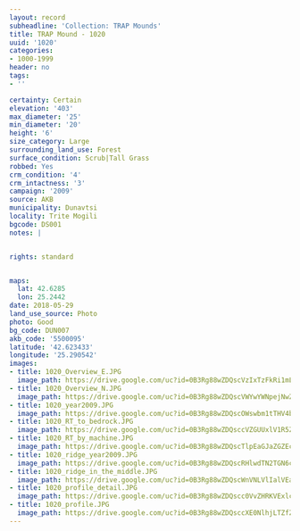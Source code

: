 ```yaml
---
layout: record
subheadline: 'Collection: TRAP Mounds'
title: TRAP Mound - 1020
uuid: '1020'
categories:
- 1000-1999
header: no
tags:
- ''

certainty: Certain
elevation: '403'
max_diameter: '25'
min_diameter: '20'
height: '6'
size_category: Large
surrounding_land_use: Forest
surface_condition: Scrub|Tall Grass
robbed: Yes
crm_condition: '4'
crm_intactness: '3'
campaign: '2009'
source: AKB
municipality: Dunavtsi
locality: Trite Mogili
bgcode: DS001
notes: |


rights: standard


maps:
  lat: 42.6285
  lon: 25.2442
date: 2018-05-29
land_use_source: Photo
photo: Good
bg_code: DUN007
akb_code: '5500095'
latitude: '42.623433'
longitude: '25.290542'
images:
- title: 1020_Overview_E.JPG
  image_path: https://drive.google.com/uc?id=0B3Rg88wZDQscVzIxTzFkRi1mLUU
- title: 1020_Overview_N.JPG
  image_path: https://drive.google.com/uc?id=0B3Rg88wZDQscVWYwYWNpejNwZFU
- title: 1020_year2009.JPG
  image_path: https://drive.google.com/uc?id=0B3Rg88wZDQscOWswbm1tTHV4b2c
- title: 1020_RT_to_bedrock.JPG
  image_path: https://drive.google.com/uc?id=0B3Rg88wZDQsccVZGUUxlV1R5Zzg
- title: 1020_RT_by_machine.JPG
  image_path: https://drive.google.com/uc?id=0B3Rg88wZDQscTlpEaGJaZGZEc2M
- title: 1020_ridge_year2009.JPG
  image_path: https://drive.google.com/uc?id=0B3Rg88wZDQscRHlwdTN2TGN6ck0
- title: 1020_ridge_in_the_middle.JPG
  image_path: https://drive.google.com/uc?id=0B3Rg88wZDQscWnVNLVlIalVEaXM
- title: 1020_profile_detail.JPG
  image_path: https://drive.google.com/uc?id=0B3Rg88wZDQscc0VvZHRKVExlc1U
- title: 1020_profile.JPG
  image_path: https://drive.google.com/uc?id=0B3Rg88wZDQsccXE0NlhjLTZfZG8
---
```

